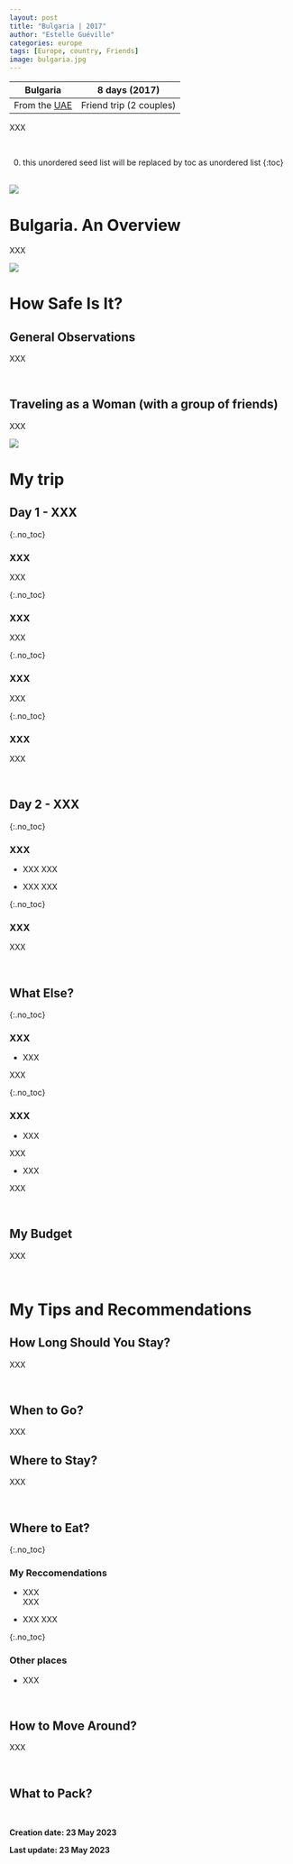```yaml
---
layout: post
title: "Bulgaria | 2017"
author: "Estelle Guéville"
categories: europe
tags: [Europe, country, Friends]
image: bulgaria.jpg
---
```



| Bulgaria | 8 days (2017)
| :--------------------:   | :----------------------:|
| From the [UAE](https://estellegvl.github.io/Around-the-World/uae)       | Friend trip (2 couples)           |


XXX

<br>

0. this unordered seed list will be replaced by toc as unordered list
{:toc}

<br>

<img src="/assets/img/qatar/nmq/IMG_3028.jpg" style="zoom:100%"/>

<br>

# Bulgaria. An Overview
XXX

<img src="/assets/img/qatar/nmq/XXX.jpg" style="zoom:100%"/>

<br>

# How Safe Is It?
## General Observations

XXX

<br>

## Traveling as a Woman (with a group of friends)

XXX

<img src="/assets/img/slovenia/XXX.jpg" style="zoom:100%"/>

<br>

# My trip
## Day 1 - XXX

{:.no_toc}
### XXX
XXX



{:.no_toc}
### XXX
XXX


{:.no_toc}
### XXX
XXX


{:.no_toc}
### XXX
XXX

<br>

## Day 2 - XXX 

{:.no_toc}
### XXX
- XXX
XXX

- XXX
XXX


{:.no_toc}
### XXX
XXX

<br>

## What Else?  

{:.no_toc}
### XXX
- XXX  

XXX


{:.no_toc}
### XXX
- XXX

XXX

- XXX 

XXX


<br>

## My Budget
XXX

<br>

# My Tips and Recommendations
## How Long Should You Stay?
XXX

<br>

## When to Go?
XXX
<br>

## Where to Stay?

XXX

<br>

## Where to Eat?

{:.no_toc}
### My Reccomendations
- XXX  
XXX


- XXX
XXX


{:.no_toc}
### Other places
- XXX


<br>

## How to Move Around?
XXX


<br>

## What to Pack?



<br>

**Creation date: 23 May 2023**

**Last update: 23 May 2023** 